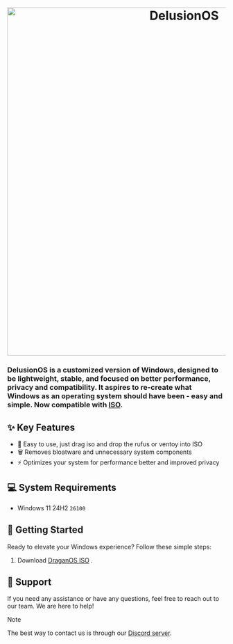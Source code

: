 <h1 align="center">
  <img src="https://github.com/Delusion-LLC/.github/blob/main/profile/delu.jpg" alt="DelusionOS" width="800"></a>
</h1>

### DelusionOS is a customized version of Windows, designed to be lightweight, stable, and focused on better performance, privacy and compatibility. It aspires to re-create what Windows as an operating system should have been - easy and simple. Now compatible with [ISO](https://dsc.gg/delusionos).

## ✨ Key Features

- 🎯 Easy to use, just drag iso and drop the rufus or ventoy into ISO
- 🗑 Removes bloatware and unnecessary system components
- ⚡ Optimizes your system for performance better and improved privacy

## 💻 System Requirements
- Windows 11 24H2 `26100`

## 🚀 Getting Started

Ready to elevate your Windows experience? Follow these simple steps:

1. Download [DraganOS ISO](https://dsc.gg/delusionos) .

## 🤝 Support

If you need any assistance or have any questions, feel free to reach out to our team. We are here to help!

> [!NOTE]
> The best way to contact us is through our [Discord server](https://dsc.gg/delusionos).
